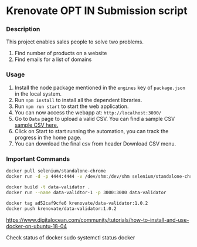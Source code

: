# Krenovate OPT IN Submission script

### Description
This project enables sales people to solve two problems.

1. Find number of products on a website
1. Find emails for a list of domains

### Usage

1. Install the node package mentioned in the `engines` key of  `package.json` in the local system.
2. Run `npm install` to install all the dependent libraries.
3. Run `npm run start` to start the web application.
4. You can now access the webapp at: `http://localhost:3000/`
5. Go to `Data` page to upload a valid CSV. You can find a sample CSV [sample CSV here.](/sample.csv)
6. Click on Start to start running the automation, you can track the progress in the home page.
7. You can download the final csv from header Download CSV menu.

### Important Commands

```bash
docker pull selenium/standalone-chrome
docker run -d -p 4444:4444 -v /dev/shm:/dev/shm selenium/standalone-chrome
```


```bash
docker build -t data-validator .
docker run --name data-validtor-1 -p 3000:3000 data-validator
	
docker tag ad52caf9cfe6 krenovate/data-validator:1.0.2
docker push krenovate/data-validator:1.0.2
```
https://www.digitalocean.com/community/tutorials/how-to-install-and-use-docker-on-ubuntu-18-04

Check status of docker
sudo systemctl status docker
